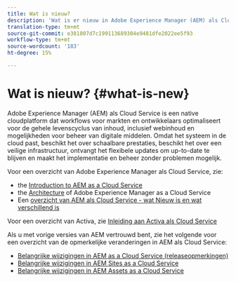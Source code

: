 ```yaml
---
title: Wat is nieuw?
description: 'Wat is er nieuw in Adobe Experience Manager (AEM) als Cloud Service. '
translation-type: tm+mt
source-git-commit: e381807d7c199113689304e9481dfe2022ee5f93
workflow-type: tm+mt
source-wordcount: '183'
ht-degree: 15%

---
```



# Wat is nieuw? {#what-is-new}

<!-- For the pre-release of Adobe Experience Manager (AEM) as a Cloud Service everything is new. -->

Adobe Experience Manager (AEM) als Cloud Service is een native cloudplatform dat workflows voor markten en ontwikkelaars optimaliseert voor de gehele levenscyclus van inhoud, inclusief webinhoud en mogelijkheden voor beheer van digitale middelen. Omdat het systeem in de cloud past, beschikt het over schaalbare prestaties, beschikt het over een veilige infrastructuur, ontvangt het flexibele updates om up-to-date te blijven en maakt het implementatie en beheer zonder problemen mogelijk.

Voor een overzicht van Adobe Experience Manager als Cloud Service, zie:
* the [Introduction to AEM as a Cloud Service](/help/overview/introduction.md)
* the [Architecture](/help/core-concepts/architecture.md) of Adobe Experience Manager as a Cloud Service
* Een [overzicht van AEM als Cloud Service - wat Nieuw is en wat verschillend is](/help/overview/what-is-new-and-different.md)

<!-- Please link to introduction or what's new of Sites. -->

Voor een overzicht van Activa, zie [Inleiding aan Activa als Cloud Service](/help/assets/overview.md)

Als u met vorige versies van AEM vertrouwd bent, zie het volgende voor een overzicht van de opmerkelijke veranderingen in AEM als Cloud Service:

* [Belangrijke wijzigingen in AEM as a Cloud Service (releaseopmerkingen)](/help/release-notes/aem-cloud-changes.md)
* [Belangrijke wijzigingen in AEM Sites as a Cloud Service](/help/sites-cloud/sites-cloud-changes.md)
* [Belangrijke wijzigingen in AEM Assets as a Cloud Service](/help/assets/assets-cloud-changes.md)
